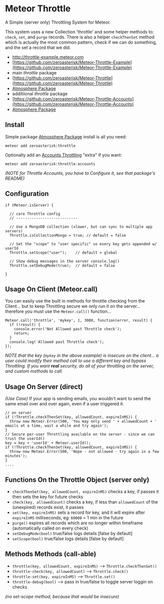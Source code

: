 # Meteor Throttle

A Simple (server only) Throttling System for Meteor.

This system uses a new Collection 'throttle' and some helper methods to:
`check`, `set`, and `purge` records.  There is also a helper `checkThenSet`
method which is actually the most common pattern, check if we can do something,
and the set a record that we did.

* http://throttle-example.meteor.com
 * [https://github.com/zeroasterisk/Meteor-Throttle-Example](https://github.com/zeroasterisk/Meteor-Throttle-Example)
* main *throttle* package
 * [https://github.com/zeroasterisk/Meteor-Throttle](https://github.com/zeroasterisk/Meteor-Throttle)
 * [Atmosphere Package](https://atmospherejs.com/zeroasterisk/throttle)
* additiional *throttle* package
 * [https://github.com/zeroasterisk/Meteor-Throttle-Accounts](https://github.com/zeroasterisk/Meteor-Throttle-Accounts)
 * [Atmosphere Package](https://atmospherejs.com/zeroasterisk/throttle-accounts)

## Install

Simple package [Atmosphere Package](https://atmospherejs.com/zeroasterisk/throttle) install is all you need:

    meteor add zeroasterisk:throttle

Optionally add an [Accounts Throttling](https://atmospherejs.com/zeroasterisk/throttle-accounts) "extra" if you want:

    meteor add zeroasterisk:throttle-accounts

*(NOTE for Throttle Accounts, you have to Configure it, see that package's README)*

## Configuration

    if (Meteor.isServer) {

      // core Throttle config
      // ----------------------------

      // Use a MongoDB collection (slower, but can sync to multiple app servers)
      Throttle.isCollectionMongo = true; // default = false

      // Set the "scope" to "user specific" so every key gets appended w/ userId
      Throttle.setScope("user");    // default = global

      // Show debug messages in the server console.log()
      Throttle.setDebugMode(true);  // default = false

    }

## Usage On Client (Meteor.call)

You can easily use the built in methods for throttle checking from the
Client... but to keep Throttling secure we only run it on the server...
therefore you must use the `Meteor.call()` function...

    Meteor.call('throttle', 'mykey', 1, 3000, function(error, result) {
      if (!result) {
        console.error('Not Allowed past Throttle check');
        return;
      }
      console.log('Allowed past Throttle check');
    });

*NOTE that the key (`mykey` in the above example) is insecure on the client... a user could modify their method call to use a different key and bypass Throttling.  If you want **real** security, do all of your throttling on the server, and custom methods to call.*

## Usage On Server (direct)

_(Use Case)_ If your app is sending emails, you wouldn't want to send the same email over
and over again, even if a user triggered it.

    // on server
    if (!Throttle.checkThenSet(key, allowedCount, expireInMS)) {
      throw new Meteor.Error(500, 'You may only send ' + allowedCount + ' emails at a time, wait a while and try again');
    }
    // Secure per-user Throttling available on the server - since we can trust the userId()
    key = key + 'userId' + Meteor.userId();
    if (!Throttle.checkThenSet(key, allowedCount, expireInMS)) {
      throw new Meteor.Error(500, 'Nope - not allowed - try again in a few minutes');
    }
    ....


## Functions On the Throttle Object (server only)

* `checkThenSet(key, allowedCount, expireInMS)` checks a key, if passes it then sets the key for future checks
* `check(key, allowedCount)` checks a key, if less than `allowedCount` of the (unexpired) records exist, it passes
* `set(key, expireInMS)` sets a record for key, and it will expire after `expireInMS` milliseconds, eg: `60000` = 1 min in the future
* `purge()` expires all records which are no longer within timeframe (automatically called on every check)
* `setDebugMode(bool)` true/false logs details [false by default]
* `setScope(bool)` true/false logs details [false by default]


## Methods Methods (call-able)

* `throttle(key, allowedCount, expireInMS)` --> `Throttle.checkThenSet()`
* `throttle-check(key, allowedCount)` --> `Throttle.check()`
* `throttle-set(key, expireInMS)` --> `Throttle.set()`
* `throttle-debug(bool)` --> pass in true/false to toggle server loggin on checks

*(no set-scope method, because that would be insecure)*

